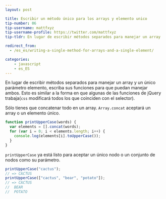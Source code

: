 ```yaml
---
layout: post

title: Escribir un método único para los arrays y elemento unico
tip-number: 06
tip-username: mattfxyz
tip-username-profile: https://twitter.com/mattfxyz
tip-tldr: En lugar de escribir métodos separados para manejar un array y un único parámetro elemento, escriba sus funciones para que puedan manejar ambos. Esto es similar a la forma en que algunas de las funciones de jQuery trabaja(`css` modificará todos los que coinciden con el selector).

redirect_from:
  - /es_es/writing-a-single-method-for-arrays-and-a-single-element/

categories:
    - javascript
    - es_ES
---
```


En lugar de escribir métodos separados para manejar un array y un único parámetro elemento, escriba sus funciones para que puedan manejar ambos. Esto es similar a la forma en que algunas de las funciones de jQuery trabaja(`css` modificará todos los que coinciden con el selector).

Sólo tienes que concatenar todo en un array. `Array.concat` aceptará un array o un elemento único.

```javascript
function printUpperCase(words) {
  var elements = [].concat(words);
  for (var i = 0; i < elements.length; i++) {
    console.log(elements[i].toUpperCase());
  }
}
```

`printUpperCase` ya está listo para aceptar un único nodo o un conjunto de nodos como su parámetro.

```javascript
printUpperCase("cactus");
// => CACTUS
printUpperCase(["cactus", "bear", "potato"]);
// => CACTUS
//  BEAR
//  POTATO
```
